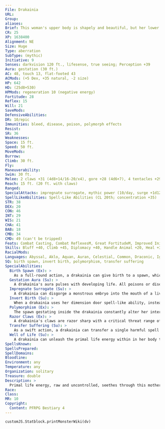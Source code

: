 ```yaml
---
File: Drakainia
URL: 
Group: 
aliases: 
Brief: This woman's upper body is shapely and beautiful, but her lower body is bloated, with pulsating tumors and writing tentacles.
CR: 25
XP: 1638400
Alignment: NE
Size: Huge
Type: aberration
SubType: (mythic)
Initiative: 9
Senses: darkvision 120 ft., lifesense, true seeing; Perception +39
Aura: gestation (30 ft.)
AC: 48, touch 13, flat-footed 43
ACMods: (+5 Dex, +35 natural, -2 size)
HP: 642
HD: (25d8+530)
HPMods: regeneration 10 (negative energy)
Fortitude: 28
Reflex: 15
Will: 21
SaveMods: 
DefensiveAbilities: 
DR: 10/epic
Immunities: bleed, disease, poison, polymorph effects
Resist: 
SR: 36
Weaknesses: 
Space: 15 ft.
Speed: 50 ft.
MoveMods: 
Burrow: 
Climb: 30 ft.
Fly: 
Maneuverability: 
Swim: 30 ft.
Melee: 2 claws +31 (4d8+14/16-20/x4), gore +28 (4d6+7), 4 tentacles +29 (2d6+7)
Reach: 15 ft. (20 ft. with claws)
Ranged: 
SpecialAttacks: impregnate surrogate, mythic power (10/day, surge +1d12), razor claws, well of life
SpellLikeAbilities: Spell-Like Abilities (CL 20th; concentration +35)  Constant-freedom of movement, true seeing  At Will-dimension door  3/day-antilife shell, break enchantment, contagion (DC 28), quickened cure serious wounds, dimension door  1/day-antimagic field, destruction (DC 32), regenerateM
STR: 38
DEX: 20
CON: 46
INT: 29
WIS: 21
CHA: 41
BAB: 18
CMB: 34
CMD: 49 (can't be tripped)
Feats: Combat Casting, Combat ReflexesM, Great FortitudeM, Improved Initiative, Iron WillM, Lightning ReflexesM, Multiattack, Quick ChannelUM, Quicken Spell-Like Ability (cure serious wounds), Selective Channeling, Skill Focus (Perception), Weapon FocusM (claw), Weapon Focus (tentacle)
Skills: Bluff +40, Climb +45, Diplomacy +40, Handle Animal +20, Heal +30, Intimidate +43, Knowledge (arcana) +34, Knowledge (dungeoneering) +34, Knowledge (nature) +34, Perception +39, Sense Motive +30, Spellcraft +37, Swim +50, Use Magic Device +40
RacialMods: 
Languages: Abyssal, Aklo, Aquan, Auran, Celestial, Common, Draconic, Ignan, Infernal, Terran
SQ: birth spawn, invert birth, polymorphism, transfer suffering
SpecialAbilities:
  Birth Spawn (Ex): >
    As a full-round action, a drakainia can give birth to a spawn, which is a Large or smaller creature of her choice with a single random mutation (see the facing page). Each day she can produce any number of creatures whose combined total base CR does not exceed 3 + her Constitution modifier (usually 21).
  Gestation Aura (Su): >
    A drakainia's aura pulses with developing life. All poisons or diseases active within her 30-foot aura have an onset of 1 round and a frequency of 1/minute. Impregnated creatures within her aura gestate in 2d4 rounds. Any creature born within her aura gains a mutation as if it were the drakainia's spawn, though if the creature's parent was not impregnated by the drakainia, the creature born is an infant of the kind its biological parents would produce, and doesn't count toward the CR limit the drakainia can spawn per day.
  Impregnate Surrogate (Su): >
    A drakainia can disgorge a monstrous embryo into the mouth of a living, corporeal creature that is pinned or helpless. She makes a grapple combat maneuver check, and if she succeeds she impregnates that creature regardless of its gender. A mythic character must succeed at a DC 38 Fortitude saving throw to avoid being impregnated; a non-mythic character is impregnated automatically. An impregnated creature's pregnancy lasts for 2d4 rounds. During this pregnancy, the victim is nauseated until the monster bursts forth from the victim's abdomen, which deals 10d6 points of damage to the pregnant creature and applies the broken condition to any armor it is wearing. Remove disease (DC 28) eliminates the unnatural embryo. Alternatively, as a full-round action another creature can attempt to cut out the growing monster with a DC 38 Heal check. On a successful check, the offspring is removed, and the formerly pregnant creature takes 1d4 points of bleed damage. On failed check, the pregnant creature takes 2d6 points of bleed damage and is stunned for 1 round, but the offspring is not removed. The creature spawned by means of this impregnation is any creature of the drakainia's choice that is at least one size category smaller than the creature she impregnated. These spawn count against the drakainia's daily CR allowance for birth spawn (see above).
  Invert Birth (Su): >
    When a drakainia uses her dimension door spell-like ability, instead of the normal range, she can choose to teleport to any space occupied by one of her spawn that is within 1 mile of her. She doesn't need line of sight or knowledge of the spawn's location. If she chooses a spawn that is farther than a mile away, she does not lose the use of the spell-like ability, but does lose the action. On arrival, she explodes out from her offspring, destroying it entirely.
  Polymorphism (Ex): >
    The spawn gestating inside the drakainia constantly alter her internal construction, making her immune to bleed, disease, poison, and polymorph effects. When she is subject to a critical hit or a sneak attack, this polymorphism grants her a 75% chance of negating such attacks.
  Razor Claws (Ex): >
    A drakainia's claws are razor sharp with a critical threat range of 17-20 and a critical multiplier of x4.
  Transfer Suffering (Su): >
    As a swift action, a drakainia can transfer a single harmful spell effect or condition from herself to one of her offspring that is currently within her gestation aura.
  Well of Life (Su): >
    A drakainia can unleash the primal life energy within in her body to channel positive energy as if she were a 20th-level cleric (DC 35). She can use this ability 18 times per day and can choose to expend 1 use of mythic power at each use to maximize the damage healed.
SpellsKnown: 
SpellsPrepared: 
SpellDomains: 
Bloodline: 
Environment: any
Temperature: any
Organization: solitary
Treasure: double
Description: >
  Primal life energy, raw and uncontrolled, seethes through this mother of monsters. Her churning, distended belly mocks creation, birthing horrors and dismal failures. The weak are torn apart in the writhing mass of her nursery, while the strong transcend their hideous origins to become creatures of greatness in their own right. She is always encountered with at least a handful of her favored children, as well as other progeny she can sacrifice to protect herself. With their help, she impregnates those who come across her with twisted, monstrous life.  DRAKAINIA SPAWN  When a drakainia spawns, either through her own body or through a surrogate, what issues forth is a mutated abomination. Any impregnated creature that's within the drakainia's gestation aura has a child of the parents' race, but with one of the following mutations.  d% Mutation 01-10 Fatal Mutation The creature is birthed stillborn and horribly disfigured. 11-20 Covered in Eyes (Ex) Eyes cover the front and back of the creature's head. It gains all-around vision. 21-30 Chameleon Scales (Ex) This creature is covered in scales that shift their hue to blend in with their surroundings. The creature gains a +8 racial bonus on Stealth checks and gains hide in plain sight. 31-40 Poison Glands (Ex) The creature has a pair of poison sacs near its mouth. It gains immunity to poison, and three times per day it can spit a dose of poison up to 20 feet as a ranged touch attack. Poison: Contact-injury; save Fort DC 10 + 1/2 the creature's HD + its Constitution modifier; frequency 1/round for 6 rounds; effect 1d3 Con damage; cure 1 save. 41-50 Sticky (Ex) The creature's limbs are covered in tiny, hooked hairs that give its skin a downy appearance. It gains the grab ability on its primary natural attacks (if it has any) or its unarmed strike, and a +8 racial bonus on Climb checks. 51-60 Serpent-Headed Tail (Ex) The creature has a tail that ends in a snake head. This provides a +4 circumstance bonus on Perception checks and a primary bite attack (1d3 + the creature's Strength modifier for a Medium creature). In addition, the creature gains Improved Trip as a bonus feat. 61-70 Vestigial Companion (Ex) The creature has the head of an animal (usually a goat, chicken, or dog) growing out of its back or torso, providing the scent ability. If the base creature already has scent, this mutation allows it to determine the direction of a particular scent as a free action. 71-80 Multiple Heads (Ex) The creature has 2d4 heads, granting it a +4 racial bonus on saving throws against illusions and enchantments and a +8 racial bonus on Perception checks. The creature speaks an additional number of languages equal to its total number of heads. Each head speaks with a different voice. 81-90 Tentacles (Ex) The creature's legs are replaced with multiple tentacles. It can't be tripped and gains a +8 racial bonus to CMD and a +8 racial bonus on combat maneuver checks to grapple. 91-99 Impenetrable Skin (Ex) The drakainia spawn's skin is tough and scaly. It gains DR/- equal to half its HD (maximum 10). 100 Favored Spawn (Su) Favored spawn are those a drakainia has marked as successful or quasi-successful mutations. These powerful spawn gain a +4 luck bonus on all saving throws, a +4 increase to natural armor, a +4 inherent bonus to two ability scores, and 1 mythic rank.
Race: 
Class: 
MR: 10
Copyright:
  Content: PFRPG Bestiary 4
---
```

```dataviewjs
customJS.Statblock.printMonsterWiki(dv)
```
